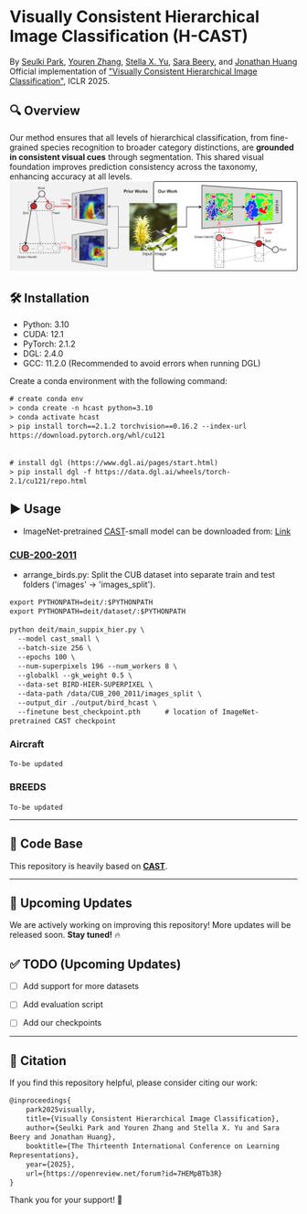 # Visually Consistent Hierarchical Image Classification (H-CAST)
By [Seulki Park](https://sites.google.com/view/seulkipark/home), [Youren Zhang](https://www.linkedin.com/in/youren-zhang-92a447251/), [Stella X. Yu](https://web.eecs.umich.edu/~stellayu/), [Sara Beery](https://beerys.github.io/), and [Jonathan Huang](http://www.jonathan-huang.org)   
Official implementation of ["Visually Consistent Hierarchical Image Classification"](https://openreview.net/forum?id=7HEMpBTb3R), ICLR 2025.

## 🔍 Overview
Our method ensures that all levels of hierarchical classification, from fine-grained species recognition to broader category distinctions, are **grounded in consistent visual cues** through segmentation. This shared visual foundation improves prediction consistency across the taxonomy, enhancing accuracy at all levels.   
<img src="images/prior_vs_ours.png" width="700">



## 🛠️ Installation
- Python: 3.10
- CUDA: 12.1
- PyTorch: 2.1.2
- DGL: 2.4.0
- GCC: 11.2.0 (Recommended to avoid errors when running DGL)

Create a conda environment with the following command:
```
# create conda env
> conda create -n hcast python=3.10
> conda activate hcast
> pip install torch==2.1.2 torchvision==0.16.2 --index-url https://download.pytorch.org/whl/cu121


# install dgl (https://www.dgl.ai/pages/start.html)
> pip install dgl -f https://data.dgl.ai/wheels/torch-2.1/cu121/repo.html
```


## ▶️  Usage
- ImageNet-pretrained [CAST](https://openreview.net/forum?id=IRcv4yFX6z)-small model can be downloaded from: [Link](https://huggingface.co/twke/CAST/blob/main/snapshots/deit/imagenet1k/cast_small/best_checkpoint.pth)

### [CUB-200-2011](https://www.vision.caltech.edu/datasets/cub_200_2011/)
- arrange_birds.py: Split the CUB dataset into separate train and test folders ('images' -> 'images_split').
```
export PYTHONPATH=deit/:$PYTHONPATH
export PYTHONPATH=deit/dataset/:$PYTHONPATH

python deit/main_suppix_hier.py \
  --model cast_small \
  --batch-size 256 \
  --epochs 100 \
  --num-superpixels 196 --num_workers 8 \
  --globalkl --gk_weight 0.5 \
  --data-set BIRD-HIER-SUPERPIXEL \
  --data-path /data/CUB_200_2011/images_split \
  --output_dir ./output/bird_hcast \
  --finetune best_checkpoint.pth      # location of ImageNet-pretrained CAST checkpoint
```

### Aircraft
```
To-be updated
```
### BREEDS
```
To-be updated
```

---

## 🔗 Code Base
This repository is heavily based on **[CAST](https://github.com/twke18/CAST.git)**.  

---

## 🚀 Upcoming Updates
We are actively working on improving this repository! More updates will be released soon. **Stay tuned!** 🔥


## ✅ TODO (Upcoming Updates)
- [ ] Add support for more datasets
- [ ] Add evaluation script
- [ ] Add our checkpoints


---

## 📢 Citation
If you find this repository helpful, please consider citing our work:
```
@inproceedings{
    park2025visually,
    title={Visually Consistent Hierarchical Image Classification},
    author={Seulki Park and Youren Zhang and Stella X. Yu and Sara Beery and Jonathan Huang},
    booktitle={The Thirteenth International Conference on Learning Representations},
    year={2025},
    url={https://openreview.net/forum?id=7HEMpBTb3R}
}
```
Thank you for your support! 🚀
